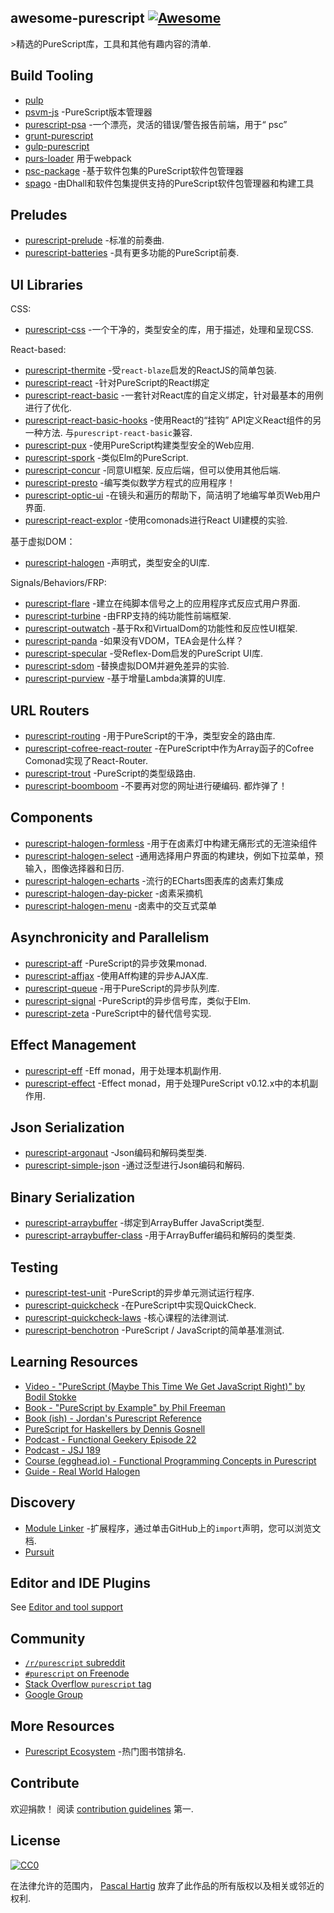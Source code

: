<div class="github-widget" data-repo="passy/awesome-purescript"></div>

## awesome-purescript [![Awesome](https://cdn.rawgit.com/sindresorhus/awesome/d7305f38d29fed78fa85652e3a63e154dd8e8829/media/badge.svg)](https://github.com/sindresorhus/awesome)

&gt;精选的PureScript库，工具和其他有趣内容的清单.

## Build Tooling

- [pulp](https://github.com/bodil/pulp)
- [psvm-js](https://github.com/ThomasCrvsr/psvm-js) -PureScript版本管理器
- [purescript-psa](https://github.com/natefaubion/purescript-psa) -一个漂亮，灵活的错误/警告报告前端，用于“ psc”
- [grunt-purescript](https://github.com/purescript-contrib/grunt-purescript)
- [gulp-purescript](https://github.com/purescript-contrib/gulp-purescript)
- [purs-loader](https://github.com/ethul/purs-loader) 用于webpack
- [psc-package](https://github.com/purescript/psc-package) -基于软件包集的PureScript软件包管理器
- [spago](https://github.com/spacchetti/spago) -由Dhall和软件包集提供支持的PureScript软件包管理器和构建工具

## Preludes

- [purescript-prelude](https://github.com/purescript/purescript-prelude) -标准的前奏曲.
- [purescript-batteries](https://github.com/tfausak/purescript-batteries) -具有更多功能的PureScript前奏.

## UI Libraries

CSS:

- [purescript-css](https://github.com/slamdata/purescript-css) -一个干净的，类型安全的库，用于描述，处理和呈现CSS.

React-based:

- [purescript-thermite](https://github.com/paf31/purescript-thermite) -受`react-blaze`启发的ReactJS的简单包装.
- [purescript-react](https://github.com/purescript-contrib/purescript-react) -针对PureScript的React绑定
- [purescript-react-basic](https://github.com/lumihq/purescript-react-basic) -一套针对React库的自定义绑定，针对最基本的用例进行了优化.
- [purescript-react-basic-hooks](https://github.com/spicydonuts/purescript-react-basic-hooks)  -使用React的“挂钩” API定义React组件的另一种方法.  与`purescript-react-basic`兼容.
- [purescript-pux](https://github.com/alexmingoia/purescript-pux) -使用PureScript构建类型安全的Web应用.
- [purescript-spork](https://github.com/natefaubion/purescript-spork) -类似Elm的PureScript.
- [purescript-concur](https://github.com/ajnsit/purescript-concur)  -同意UI框架.  反应后端，但可以使用其他后端.
- [purescript-presto](https://github.com/juspay/purescript-presto) -编写类似数学方程式的应用程序！
- [purescript-optic-ui](https://github.com/zrho/purescript-optic-ui) -在镜头和遍历的帮助下，简洁明了地编写单页Web用户界面.
- [purescript-react-explor](https://github.com/paf31/purescript-react-explore) -使用comonads进行React UI建模的实验.

基于虚拟DOM：

- [purescript-halogen](https://github.com/slamdata/purescript-halogen) -声明式，类型安全的UI库.

Signals/Behaviors/FRP:

- [purescript-flare](https://github.com/sharkdp/purescript-flare) -建立在纯脚本信号之上的应用程序式反应式用户界面.
- [purescript-turbine](https://github.com/funkia/purescript-turbine) -由FRP支持的纯功能性前端框架.
- [purescript-outwatch](https://github.com/OutWatch/purescript-outwatch) -基于Rx和VirtualDom的功能性和反应性UI框架.
- [purescript-panda](https://github.com/i-am-tom/purescript-panda) -如果没有VDOM，TEA会是什么样？
- [purescript-specular](https://github.com/restaumatic/purescript-specular) -受Reflex-Dom启发的PureScript UI库.
- [purescript-sdom](https://github.com/paf31/purescript-sdom) -替换虚拟DOM并避免差异的实验.
- [purescript-purview](https://github.com/paf31/purescript-purview) -基于增量Lambda演算的UI库.

## URL Routers

- [purescript-routing](https://github.com/slamdata/purescript-routing) -用于PureScript的干净，类型安全的路由库.
- [purescript-cofree-react-router](https://github.com/coot/purescript-cofree-react-router) -在PureScript中作为Array函子的Cofree Comonad实现了React-Router.
- [purescript-trout](https://github.com/owickstrom/purescript-trout) -PureScript的类型级路由.
- [purescript-boomboom](https://github.com/paluh/purescript-boomboom)  -不要再对您的网址进行硬编码.  都炸弹了！

## Components

- [purescript-halogen-formless](https://github.com/thomashoneyman/purescript-halogen-formless) -用于在卤素灯中构建无痛形式的无渲染组件
- [purescript-halogen-select](https://github.com/citizennet/purescript-halogen-select) -通用选择用户界面的构建块，例如下拉菜单，预输入，图像选择器和日历.
- [purescript-halogen-echarts](https://github.com/slamdata/purescript-halogen-echarts) -流行的ECharts图表库的卤素灯集成
- [purescript-halogen-day-picker](https://github.com/rnons/purescript-halogen-day-picker) -卤素采摘机
- [purescript-halogen-menu](https://github.com/slamdata/purescript-halogen-menu) -卤素中的交互式菜单

## Asynchronicity and Parallelism

- [purescript-aff](https://github.com/slamdata/purescript-aff) -PureScript的异步效果monad.
- [purescript-affjax](https://github.com/slamdata/purescript-aff) -使用Aff构建的异步AJAX库.
- [purescript-queue](https://github.com/athanclark/purescript-queue) -用于PureScript的异步队列库.
- [purescript-signal](https://github.com/bodil/purescript-signal) -PureScript的异步信号库，类似于Elm.
- [purescript-zeta](https://github.com/athanclark/purescript-zeta) -PureScript中的替代信号实现.

## Effect Management

- [purescript-eff](https://github.com/purescript/purescript-eff) -Eff monad，用于处理本机副作用.
- [purescript-effect](https://github.com/purescript/purescript-effect) -Effect monad，用于处理PureScript v0.12.x中的本机副作用.

## Json Serialization

- [purescript-argonaut](https://github.com/purescript-contrib/purescript-argonaut) -Json编码和解码类型类.
- [purescript-simple-json](https://github.com/justinwoo/purescript-simple-json) -通过泛型进行Json编码和解码.

## Binary Serialization

- [purescript-arraybuffer](https://github.com/jacereda/purescript-arraybuffer) -绑定到ArrayBuffer JavaScript类型.
- [purescript-arraybuffer-class](https://github.com/athanclark/purescript-arraybuffer-class) -用于ArrayBuffer编码和解码的类型类.

## Testing

- [purescript-test-unit](https://github.com/bodil/purescript-test-unit) -PureScript的异步单元测试运行程序.
- [purescript-quickcheck](https://github.com/purescript/purescript-quickcheck) -在PureScript中实现QuickCheck.
- [purescript-quickcheck-laws](https://github.com/garyb/purescript-quickcheck-laws) -核心课程的法律测试.
- [purescript-benchotron](https://github.com/hdgarrood/purescript-benchotron) -PureScript / JavaScript的简单基准测试.

## Learning Resources

- [Video - "PureScript (Maybe This Time We Get JavaScript Right)" by Bodil Stokke](https://www.youtube.com/watch?v=yIlDBPiMb0o)
- [Book - "PureScript by Example" by Phil Freeman](https://leanpub.com/purescript/read)
- [Book (ish) - Jordan's Purescript Reference](https://github.com/JordanMartinez/purescript-jordans-reference)
- [PureScript for Haskellers by Dennis Gosnell](http://www.arow.info/blog/posts/2015-12-17-purescript-intro.html)
- [Podcast - Functional Geekery Episode 22](https://www.functionalgeekery.com/episode-22-lambdaconf-2015-part-1/)
- [Podcast - JSJ 189](https://devchat.tv/js-jabber/189-jsj-purescript-with-john-a-de-goes-and-phil-freeman)
- [Course (egghead.io) - Functional Programming Concepts in Purescript](https://egghead.io/courses/functional-programming-concepts-in-purescript)
- [Guide - Real World Halogen](https://thomashoneyman.com/guides/real-world-halogen)

## Discovery

- [Module Linker](https://fiatjaf.alhur.es/module-linker/#/purescript) -扩展程序，通过单击GitHub上的`import`声明，您可以浏览文档.
- [Pursuit](https://pursuit.purescript.org/)

## Editor and IDE Plugins

See [Editor and tool support](https://github.com/purescript/purescript/wiki/Editor-and-tool-support)

## Community

- [`/r/purescript` subreddit](http://www.reddit.com/r/purescript)
- [`#purescript` on Freenode](http://webchat.freenode.net/?channels=purescript)
- [Stack Overflow `purescript` tag](http://stackoverflow.com/questions/tagged/purescript)
- [Google Group](https://groups.google.com/forum/#!forum/purescript)

## More Resources

- [Purescript Ecosystem](https://github.com/xgrommx/purescript-ecosystem) -热门图书馆排名.

## Contribute

 欢迎捐款！  阅读 [contribution guidelines](https://github.com/passy/awesome-purescript/blob/master/contributing.md) 第一.


## License

[![CC0](http://i.creativecommons.org/p/zero/1.0/88x31.png)](http://creativecommons.org/publicdomain/zero/1.0/)

在法律允许的范围内， [Pascal Hartig](https://passy.me/) 放弃了此作品的所有版权以及相关或邻近的权利.
